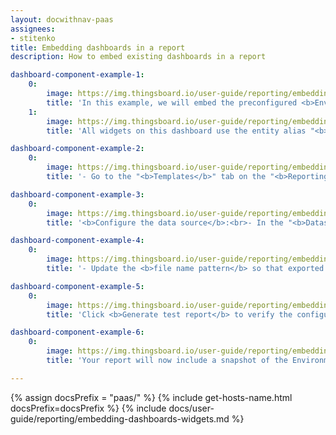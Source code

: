 ```yaml
---
layout: docwithnav-paas
assignees:
- stitenko
title: Embedding dashboards in a report
description: How to embed existing dashboards in a report

dashboard-component-example-1:
    0:
        image: https://img.thingsboard.io/user-guide/reporting/embedding-dashboard/dashboard-component-example-1-pe.png
        title: 'In this example, we will embed the preconfigured <b>Environmental Monitor</b> dashboard into the report.'
    1:
        image: https://img.thingsboard.io/user-guide/reporting/embedding-dashboard/dashboard-component-example-2-pe.png
        title: 'All widgets on this dashboard use the entity alias "<b>Entity from dashboard state</b>" as their data source. This means they will display values from the entity you specify as the data source in the report template.'

dashboard-component-example-2:
    0:
        image: https://img.thingsboard.io/user-guide/reporting/embedding-dashboard/dashboard-component-example-3-pe.png
        title: '- Go to the "<b>Templates</b>" tab on the "<b>Reporting</b>" page.<br>- Open an existing <b>report template</b> or create a new one.<br>- Drag the <b>Dashboard</b> component into the <b>content area</b> of your report.'

dashboard-component-example-3:
    0:
        image: https://img.thingsboard.io/user-guide/reporting/embedding-dashboard/dashboard-component-example-4-pe.png
        title: '<b>Configure the data source</b>:<br>- In the "<b>Datasource</b>" section, select the device whose data should be displayed in the dashboard.<br>- In the "<b>Target dashboard</b>" section, choose the <b>Environmental Monitor</b> dashboard.<br>- <b>Save</b> the component.'

dashboard-component-example-4:
    0:
        image: https://img.thingsboard.io/user-guide/reporting/embedding-dashboard/dashboard-component-example-5-pe.png
        title: '- Update the <b>file name pattern</b> so that exported reports are easy to identify.<br>- <b>Save</b> the template.'

dashboard-component-example-5:
    0:
        image: https://img.thingsboard.io/user-guide/reporting/embedding-dashboard/dashboard-component-example-6-pe.png
        title: 'Click <b>Generate test report</b> to verify the configuration.'

dashboard-component-example-6:
    0:
        image: https://img.thingsboard.io/user-guide/reporting/embedding-dashboard/dashboard-component-example-7-pe.png
        title: 'Your report will now include a snapshot of the Environmental Monitor dashboard with data from the selected device.'

---
```


{% assign docsPrefix = "paas/" %}
{% include get-hosts-name.html docsPrefix=docsPrefix %}
{% include docs/user-guide/reporting/embedding-dashboards-widgets.md %}